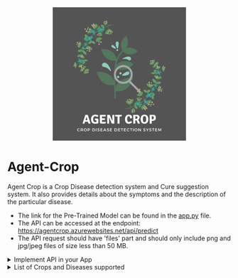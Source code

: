 <div align="center">
  <img width=300 height=300 src="static/Agent-Crop-1000x1000.png" alt="Agent Crop Logo">
</div>

# Agent-Crop
Agent Crop is a Crop Disease detection system and Cure suggestion system. It also provides details about the symptoms and the description of the particular disease.  
- The link for the Pre-Trained Model can be found in the [app.py](./app.py) file.
- The API can be accessed at the endpoint: https://agentcrop.azurewebsites.net/api/predict  
- The API request should have 'files' part and should only include png and jpg/jpeg files of size less than 50 MB.  

<details>
<summary>Implement API in your App</summary>

```html
<!DOCTYPE html>
<html>
    <body>
        <form action="https://agentcrop.azurewebsites.net/api/predict" method = "POST" enctype = "multipart/form-data" id="api-form">
            <input type="file" name="files" multiple required />
            <input type="submit" value="submit" />
        </form>
        <div id="show-data"></div>
        <script>
            // Function to work with your data.
            function workWithData(data) {

                // Here you can simply show data using iterating through it or you can do whatever you want with it.
                document.getElementById('show-data').innerHTML = "";
                for (let imageName in data) {
                    document.getElementById('show-data').innerHTML += "<h3>" + imageName + ": </h3>";
                    for (let detail in data[imageName]) {
                        document.getElementById('show-data').innerHTML += "<p><strong>" + detail.replace(detail[0], detail[0].toUpperCase()) + ": </strong>" + data[imageName][detail] + "</p>";
                    }
                }
            }

            // Function to handle submit event.
            function handleFormSubmit(event) {
                
                // Prevent default behavior of submit event.
                event.preventDefault();

                // Get the form element and url.
                const form = event.currentTarget;
                const url = form.action;
                
                // Define formData object to store the images and later send it to API.
                const formData = new FormData();

                // Find file input element.
                const photos = document.querySelector('input[type="file"][multiple]');
                
                // Iterate through file input element and save images to the formData object.
                for (let i = 0; i < photos.files.length; i++) {
                    formData.append('files', photos.files[i]);
                }

                // Below we use fetch to send formData to the API.
                fetch(url, {
                    method: 'POST',
                    body: formData,
                    origin: "*"
                })
                .then(
                    // After that we get response and work with it.
                    function(response) {

                        // If response's ok property is false, then shows error and return.
                        if (!response.ok) {
                            console.log('Looks like there was a problem. Status Code: ' + response.status);
                            return;
                        }

                        // Now we parse response to the json and then get the data object.
                        response.json().then(function(data) {

                            // We will pass data object to external function to work with it.
                            workWithData(data);
                        });
                    }
                )
                .catch(function(err) {
                    
                    // If any error occurs the it will show it.
                    console.log('Fetch Error :-S', err);
                });
            }

            // Get the form element using it's id.
            const apiForm = document.getElementById("api-form");

            // Add event listener on submit event.
            apiForm.addEventListener("submit", handleFormSubmit);
        </script>
    </body>
</html>
```

The API returns the json response in the following format:

```json
{
    "image_1": {
        "description": "description_1",
        "prediction": "prediction_1",
        "source": "source_link_1",
        "symptoms": "symptoms_1"
    },
    "image_2": {
        "description": "description_2",
        "prediction": "prediction_2",
        "source": "source_link_2",
        "symptoms": "symptoms_2"
    }
}
```

</details>

<details>
<summary>List of Crops and Diseases supported</summary>

- Apple
  - Apple Scab
  - Black Rot
  - Cedar Rust
  - Healthy
- Blueberry
  - Healthy
- Cherry
  - Powdery Mildew
  - Healthy
- Corn (Maize)
  - Grey Leaf Spot
  - Common Rust of Maize
  - Northern Leaf Blight
  - Healthy
- Grape
  - Black Rot
  - Black Measles (Esca)
  - Leaf Blight (Isariopsis Leaf Spot)
  - healthy
- Orange
  - Huanglongbing (Citrus Greening)
- Peach
  - Bacterial spot
  - healthy
- Bell Pepper
  - Bacterial Spot
  - Healthy
- Potato
  - Early Blight
  - Late Blight
  - Healthy
- Raspberry
  - Healthy
- Rice
  - Brown Spot
  - Hispa
  - Leaf Blast
  - Healthy
- Soybean
  - Healthy
- Squash
  - Powdery Mildew
- Strawberry
  - Leaf Scorch
  - Healthy
- Tomato
  - Bacterial Spot
  - Early Blight
  - Late Blight
  - Leaf Mold
  - Septoria Leaf Spot
  - Spider Mites (Two-spotted Spider Mite)
  - Target Spot
  - Yellow Leaf Curl Virus
  - Mosaic Virus
  - Healthy

</details>